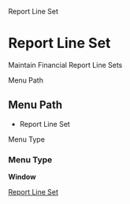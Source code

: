 
Report Line Set
# Report Line Set


Maintain Financial Report Line Sets

Menu Path
## Menu Path



- Report Line Set

Menu Type
### Menu Type

**Window**


[Report Line Set](../../window-report-line-set.md)